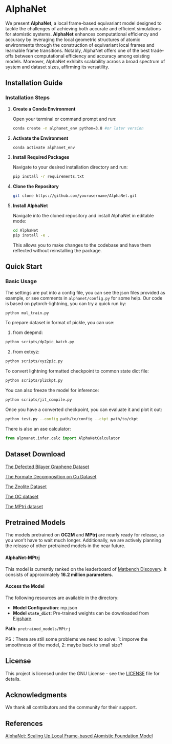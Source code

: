 # AlphaNet

We present **AlphaNet**, a local frame-based equivariant model designed to tackle the challenges of achieving both accurate and efficient simulations for atomistic systems.  **AlphaNet** enhances computational efficiency and accuracy by leveraging the local geometric structures of atomic environments through the construction of equivariant local frames and learnable frame transitions. Notably, AlphaNet offers one of the best trade-offs between computational efficiency and accuracy among existing models. Moreover, AlphaNet exhibits scalability across a broad spectrum of system and dataset sizes, affirming its versatility.

## Installation Guide

### Installation Steps

1. **Create a Conda Environment**

   Open your terminal or command prompt and run:

   ```bash
   conda create -n alphanet_env python=3.8 #or later version
   ```

2. **Activate the Environment**

   ```bash
   conda activate alphanet_env
   ```

3. **Install Required Packages**

   Navigate to your desired installation directory and run:

   ```bash
   pip install -r requirements.txt
   ```

4. **Clone the Repository**

   ```bash
   git clone https://github.com/yourusername/AlphaNet.git
   ```

5. **Install AlphaNet**

   Navigate into the cloned repository and install AlphaNet in editable mode:

   ```bash
   cd AlphaNet
   pip install -e .
   ```

   This allows you to make changes to the codebase and have them reflected without reinstalling the package.

## Quick Start

### Basic Usage

The settings are put into a config file, you can see the json files provided as example, or see comments in `alphanet/config.py` for some help. 
Our code is based on pytorch-lightning, you can try a quick run by:

```bash 
python mul_train.py
```

To prepare dataset in format of pickle, you can use:

1. from deepmd:

```bash 
python scripts/dp2pic_batch.py
```

2. from extxyz:

```bash 
python scripts/xyz2pic.py
```

To convert lightning formatted checkpoint to common state dict file:

```bash 
python scripts/pl2ckpt.py
```

You can also freeze the model for inference:

```bash 
python scripts/jit_compile.py
```

Once you have a converted checkpoint, you can evaluate it and plot it out:

```bash 
python test.py --config path/to/config --ckpt path/to/ckpt
```
There is also an ase calculator:

```python 
from alpnanet.infer.calc import AlphaNetCalculator
```
## Dataset Download

[The Defected Bilayer Graphene Dataset](https://zenodo.org/records/10374206)

[The Formate Decomposition on Cu Dataset](https://archive.materialscloud.org/record/2022.45)

[The Zeolite Dataset](https://doi.org/10.6084/m9.figshare.27800211)

[The OC dataset](https://opencatalystproject.org/)

[The MPtrj dataset](https://matbench-discovery.materialsproject.org/data)

## Pretrained Models

The models pretrained on **OC2M** and **MPtrj** are nearly ready for release, so you won’t have to wait much longer. Additionally, we are actively planning the release of other pretrained models in the near future.

#### ​**AlphaNet-MPtrj**

This model is currently ranked on the leaderboard of [Matbench Discovery](https://matbench-discovery.materialsproject.org/). It consists of approximately ​**16.2 million parameters**.

#### ​**Access the Model**

The following resources are available in the directory:

- ​**Model Configuration**: mp.json
- ​**Model `state_dict`**: Pre-trained weights can be downloaded from [Figshare](https://ndownloader.figshare.com/files/52870784).

**Path**: `pretrained_models/MPtrj`

PS：There are still some problems we need to solve: 1: imporve the smoothness of the model, 2: maybe back to small size?

## License

This project is licensed under the GNU License - see the [LICENSE](LICENSE) file for details.

## Acknowledgments

We thank all contributors and the community for their support.

## References
[AlphaNet: Scaling Up Local Frame-based Atomistic Foundation Model](https://arxiv.org/abs/2501.07155)
